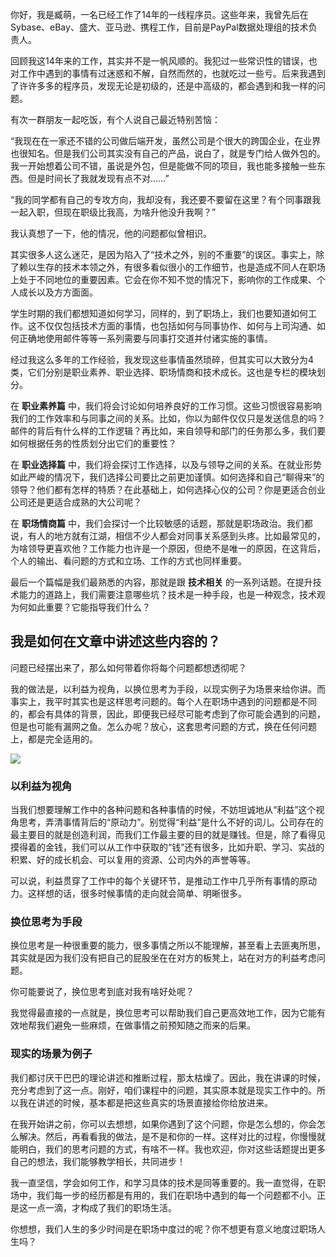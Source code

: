 你好，我是臧萌，一名已经工作了14年的一线程序员。这些年来，我曾先后在Sybase、eBay、盛大、亚马逊、携程工作，目前是PayPal数据处理组的技术负责人。

回顾我这14年来的工作，其实并不是一帆风顺的。我犯过一些常识性的错误，也对工作中遇到的事情有过迷惑和不解，自然而然的，也就吃过一些亏。后来我遇到了许许多多的程序员，发现无论是初级的，还是中高级的，都会遇到和我一样的问题。

有次一群朋友一起吃饭，有个人说自己最近特别苦恼：

“我现在在一家还不错的公司做后端开发，虽然公司是个很大的跨国企业，在业界也很知名。但是我们公司其实没有自己的产品，说白了，就是专门给人做外包的。我一开始想着公司不错，虽说是外包，但是能做不同的项目，我也能多接触一些东西。但是时间长了我就发现有点不对……”

“我的同学都有自己的专攻方向，我却没有，我还要不要留在这里？有个同事跟我一起入职，但现在职级比我高，为啥升他没升我啊？”

我认真想了一下，他的情况，他的问题都似曾相识。

其实很多人这么迷茫，是因为陷入了“技术之外，别的不重要”的误区。事实上，除了赖以生存的技术本领之外，有很多看似很小的工作细节，也是造成不同人在职场上处于不同地位的重要因素。它会在你不知不觉的情况下，影响你的工作成果、个人成长以及方方面面。

学生时期的我们都想知道如何学习，同样的，到了职场上，我们也要知道如何工作。这不仅仅包括技术方面的事情，也包括如何与同事协作、如何与上司沟通、如何正确地使用邮件等等一系列需要与同事打交道并付诸实施的事情。

经过我这么多年的工作经验，我发现这些事情虽然琐碎，但其实可以大致分为4类，它们分别是职业素养、职业选择、职场情商和技术成长。这也是专栏的模块划分。

在 **职业素养篇** 中，我们将会讨论如何培养良好的工作习惯。这些习惯很容易影响我们的工作效率和与同事之间的关系。比如，你以为邮件仅仅只是发送信息的吗？邮件的背后有什么样的工作逻辑？再比如，来自领导和部门的任务那么多，我们要如何根据任务的性质划分出它们的重要性？

在 **职业选择篇** 中，我们将会探讨工作选择，以及与领导之间的关系。在就业形势如此严峻的情况下，我们选择公司要比之前更加谨慎。如何选择和自己“聊得来”的领导？他们都有怎样的特质？在此基础上，如何选择心仪的公司？你是更适合创业公司还是更适合成熟的大公司呢？

在 **职场情商篇** 中，我们会探讨一个比较敏感的话题，那就是职场政治。我们都说，有人的地方就有江湖，相信不少人都会对同事关系感到头疼。比如最常见的，为啥领导更喜欢他？工作能力也许是一个原因，但绝不是唯一的原因，在这背后，个人的输出、看问题的方式和立场、工作的方式也同样重要。

最后一个篇幅是我们最熟悉的内容，那就是跟 **技术相关** 的一系列话题。在提升技术能力的道路上，我们需要注意哪些坑？技术是一种手段，也是一种观念，技术观为何如此重要？它能指导我们什么？

## 我是如何在文章中讲述这些内容的？

问题已经摆出来了，那么如何带着你将每个问题都想透彻呢？

我的做法是，以利益为视角，以换位思考为手段，以现实例子为场景来给你讲。而事实上，我平时其实也是这样思考问题的。每个人在职场中遇到的问题都是不同的，都会有具体的背景，因此，即便我已经尽可能考虑到了你可能会遇到的问题，但是也可能有漏网之鱼。怎么办呢？放心，这套思考问题的方式，换在任何问题上，都是完全适用的。

![](https://static001.geekbang.org/resource/image/7e/fe/7e8aa25296a35f4bf85087e6ca149efe.jpg?wh=2751*1329)

### 以利益为视角

当我们想要理解工作中的各种问题和各种事情的时候，不妨坦诚地从“利益”这个视角思考，弄清事情背后的“原动力”。别觉得“利益”是什么不好的词儿。公司存在的最主要目的就是创造利润，而我们工作最主要的目的就是赚钱。但是，除了看得见摸得着的金钱，我们可以从工作中获取的“钱”还有很多，比如升职、学习、实战的积累、好的成长机会、可以复用的资源、公司内外的声誉等等。

可以说，利益贯穿了工作中的每个关键环节，是推动工作中几乎所有事情的原动力。这样想的话，很多时候事情的走向就会简单、明晰很多。

### 换位思考为手段

换位思考是一种很重要的能力，很多事情之所以不能理解，甚至看上去匪夷所思，其实就是因为我们没有把自己的屁股坐在在对方的板凳上，站在对方的利益考虑问题。

你可能要说了，换位思考到底对我有啥好处呢？

我觉得最直接的一点就是，换位思考可以帮助我们自己更高效地工作，因为它能有效地帮我们避免一些麻烦，在做事情之前预知随之而来的后果。

### 现实的场景为例子

我们都讨厌干巴巴的理论讲述和推断过程，那太枯燥了。因此，我在讲课的时候，充分考虑到了这一点。刚好，咱们课程中的问题，其实原本就是现实工作中的。所以我在讲述的时候，基本都是把这些真实的场景直接给你给放进来。

在我开始讲之前，你可以去想想，如果你遇到了这个问题，你是怎么想的，你会怎么解决。然后，再看看我的做法，是不是和你的一样。这样对比的过程，你慢慢就能明白，我们的思考问题的方式，有啥不一样。我也欢迎，你对这些话题提出更多自己的想法，我们能够教学相长，共同进步！

我一直坚信，学会如何工作，和学习具体的技术是同等重要的。我一直觉得，在职场中，我们每一步的经历都是有用的，我们在职场中遇到的每一个问题都不小。正是这一点一滴，才构成了我们的职场生活。

你想想，我们人生的多少时间是在职场中度过的呢？你不想更有意义地度过职场人生吗？
